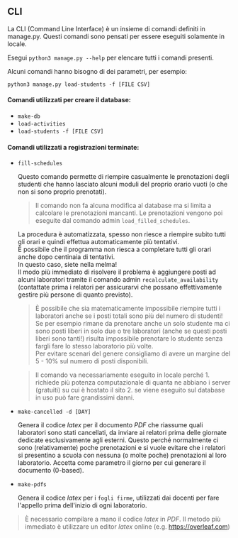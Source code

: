 ## CLI
La CLI (Command Line Interface) è un insieme di comandi definiti in manage.py.
Questi comandi sono pensati per essere eseguiti solamente in locale.

Esegui `python3 manage.py --help` per elencare tutti i comandi presenti.

Alcuni comandi hanno bisogno di dei parametri, per esempio:

`python3 manage.py load-students -f [FILE CSV]`

#### Comandi utilizzati per creare il database:
- `make-db`
- `load-activities`
- `load-students -f [FILE CSV]`

#### Comandi utilizzati a registrazioni terminate:
- `fill-schedules`

    Questo comando permette di riempire casualmente le prenotazioni degli studenti che hanno lasciato alcuni moduli del proprio orario vuoti (o che non si sono proprio prenotati).

    > Il comando non fa alcuna modifica al database ma si limita a calcolare le prenotazioni mancanti. Le prenotazioni vengono poi eseguite dal comando admin `load_filled_schedules`.

    La procedura è automatizzata, spesso non riesce a riempire subito tutti gli orari e quindi effettua automaticamente più tentativi. \
    È possibile che il programma non riesca a completare tutti gli orari anche dopo centinaia di tentativi.\
    In questo caso, siete nella melma! \
    Il modo più immediato di risolvere il problema è aggiungere posti ad alcuni laboratori tramite il comando admin `recalculate_availability` (contattate prima i relatori per assicurarvi che possano effettivamente gestire più persone di quanto previsto).

    > È possibile che sia matematicamente impossibile riempire tutti i laboratori anche se i posti totali sono più del numero di studenti! \
    Se per esempio rimane da prenotare anche un solo studente ma ci sono posti liberi in solo due o tre laboratori (anche se questi posti liberi sono tanti!) risulta impossibile prenotare lo studente senza fargli fare lo stesso laboratorio più volte. \
    Per evitare scenari del genere consigliamo di avere un margine del 5 - 10% sul numero di posti disponibili.

    > Il comando va necessariamente eseguito in locale perché 1. richiede più potenza computazionale di quanta ne abbiano i server (gratuiti) su cui è hostato il sito 2. se viene eseguito sul database in uso può fare grandissimi danni.

- `make-cancelled -d [DAY]`

    Genera il codice _latex_ per il documento _PDF_ che riassume quali laboratori sono stati cancellati, da inviare ai relatori prima delle giornate dedicate esclusivamente agli esterni. Questo perché normalmente ci sono (relativamente) poche prenotazioni e si vuole evitare che i relatori si presentino a scuola con nessuna (o molte poche) prenotazioni al loro laboratorio.
    Accetta come parametro il giorno per cui generare il documento (0-based).

- `make-pdfs`

    Genera il codice _latex_ per i `fogli firme`, utilizzati dai docenti per fare l'appello prima dell'inizio di ogni laboratorio.

> È necessario compilare a mano il codice _latex_ in _PDF_. Il metodo più immediato è utilizzare un editor _latex_ online (e.g. https://overleaf.com)